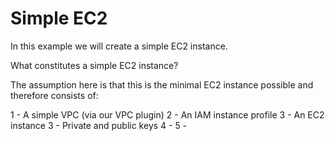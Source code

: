 # Simple EC2

In this example we will create a simple EC2 instance.

What constitutes a simple EC2 instance?

The assumption here is that this is the minimal EC2 instance possible and 
therefore consists of:

1 - A simple VPC (via our VPC plugin)
2 - An IAM instance profile 
3 - An EC2 instance
3 - Private and public keys
4 - 
5 - 